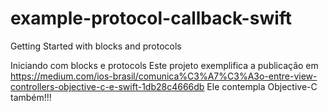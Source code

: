 # example-protocol-callback-swift
Getting Started with blocks and protocols

Iniciando com blocks e protocols
Este projeto exemplifica a publicação em https://medium.com/ios-brasil/comunica%C3%A7%C3%A3o-entre-view-controllers-objective-c-e-swift-1db28c4666db
Ele contempla Objective-C também!!!
